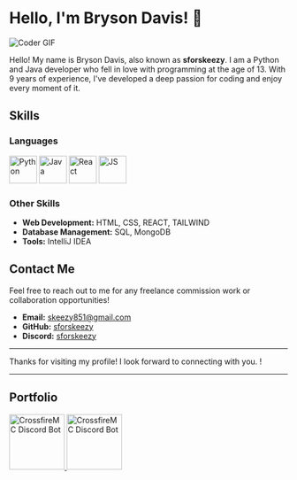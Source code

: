 # Hello, I'm Bryson Davis! 👋

![Coder GIF](https://media.giphy.com/media/LmNwrBhejkK9EFP504/giphy.gif)


Hello! My name is Bryson Davis, also known as **sforskeezy**. I am a Python and Java developer who fell in love with programming at the age of 13. With 9 years of experience, I've developed a deep passion for coding and enjoy every moment of it.

## Skills

### Languages

<img src="https://camo.githubusercontent.com/0d5534dd6a655164d3127c270557a5e39450dec8c22f71a9830359b6bd8e749b/68747470733a2f2f63646e2e6a7364656c6976722e6e65742f67682f64657669636f6e732f64657669636f6e2f69636f6e732f707974686f6e2f707974686f6e2d706c61696e2e737667" alt="Python" width="50"/> <img src="https://camo.githubusercontent.com/973913d161ca9ac03d1e941e3c0a9785dd928059a48274ed2b3ff564b5c564b2/68747470733a2f2f63646e2e6a7364656c6976722e6e65742f67682f64657669636f6e732f64657669636f6e2f69636f6e732f6a6176612f6a6176612d6f726967696e616c2e737667" alt="Java" width="50"> <img src="https://camo.githubusercontent.com/7a982fd7ff2590bd9c4c0c804d36ec84f4b6a54ce4a062e939b1455f619bf975/68747470733a2f2f63646e2e6a7364656c6976722e6e65742f67682f64657669636f6e732f64657669636f6e2f69636f6e732f68746d6c352f68746d6c352d706c61696e2e737667" alt="React" width="50"/> <img src="https://camo.githubusercontent.com/3d0ddeed2c709ed1cbce62a9c624d0f719d5ed695567a2eef03d61a70c7ff336/68747470733a2f2f63646e2e6a7364656c6976722e6e65742f67682f64657669636f6e732f64657669636f6e2f69636f6e732f6a6176617363726970742f6a6176617363726970742d706c61696e2e737667" alt="JS" width="50"/>

### Other Skills

- **Web Development:** HTML, CSS, REACT, TAILWIND
- **Database Management:** SQL, MongoDB
- **Tools:** IntelliJ IDEA

## Contact Me

Feel free to reach out to me for any freelance commission work or collaboration opportunities!

- **Email:** skeezy851@gmail.com
- **GitHub:** [sforskeezy](https://github.com/sforskeezy)
- **Discord:** [sforskeezy](https://discordapp.com/users/1212160931807629357/)

---

Thanks for visiting my profile! I look forward to connecting with you. !

---


## Portfolio

<a href="https://imgur.com/a/crossfiremc-discord-bot-r1v9Mss" target="_blank">
  <img src="https://i.imgur.com/XDuj8Gx.png" alt="CrossfireMC Discord Bot" style="width: 100px; height: 100px; object-fit: cover;" />
</a> 
<a href="https://imgur.com/a/crossfiremc-discord-bot-r1v9Mss" target="_blank">
  <img src="[https://i.imgur.com/XDuj8Gx.png](https://i.imgur.com/iHGKn5u.png)" alt="CrossfireMC Discord Bot" style="width: 100px; height: 100px; object-fit: cover;" />
</a> 
